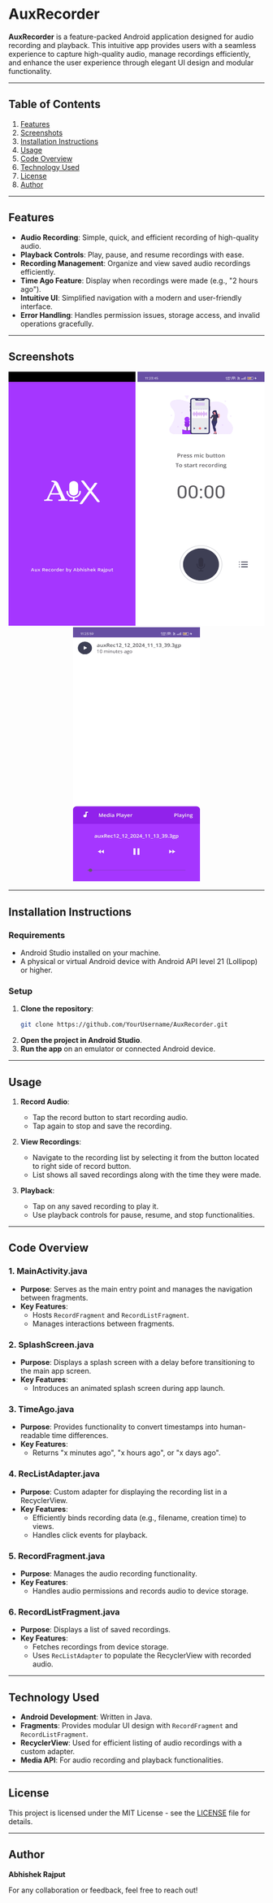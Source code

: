 # **AuxRecorder**

**AuxRecorder** is a feature-packed Android application designed for audio recording and playback. This intuitive app provides users with a seamless experience to capture high-quality audio, manage recordings efficiently, and enhance the user experience through elegant UI design and modular functionality.

---

## **Table of Contents**

1. [Features](#features)  
2. [Screenshots](#screenshots)  
3. [Installation Instructions](#installation-instructions)  
4. [Usage](#usage)  
5. [Code Overview](#code-overview)  
6. [Technology Used](#technology-used)  
7. [License](#license)  
8. [Author](#author)  

---

## **Features**

- **Audio Recording**: Simple, quick, and efficient recording of high-quality audio.  
- **Playback Controls**: Play, pause, and resume recordings with ease.  
- **Recording Management**: Organize and view saved audio recordings efficiently.  
- **Time Ago Feature**: Display when recordings were made (e.g., "2 hours ago").
- **Intuitive UI**: Simplified navigation with a modern and user-friendly interface.
- **Error Handling**: Handles permission issues, storage access, and invalid operations gracefully.  

---

## **Screenshots**

<p align="center">
    <img src="ScreenshotsNOtherResources/Splash.jpg" height="500" width="250" alt="Splash Screen">
    <img src="ScreenshotsNOtherResources/Home.jpg" height="500" width="250" alt="Recording Screen">
    <img src="ScreenshotsNOtherResources/SavedRecording.jpg" height="500" width="250" alt="Recording List Screen">
</p>

---

## **Installation Instructions**

### **Requirements**

- Android Studio installed on your machine.  
- A physical or virtual Android device with Android API level 21 (Lollipop) or higher.

### **Setup**

1. **Clone the repository**:  
   ```bash
   git clone https://github.com/YourUsername/AuxRecorder.git
   ```
2. **Open the project in Android Studio**.  
3. **Run the app** on an emulator or connected Android device.

---

## **Usage**

1. **Record Audio**:  
   - Tap the record button to start recording audio.  
   - Tap again to stop and save the recording.

2. **View Recordings**:  
   - Navigate to the recording list by selecting it from the button located to right side of record button.  
   - List shows all saved recordings along with the time they were made.

3. **Playback**:  
   - Tap on any saved recording to play it.  
   - Use playback controls for pause, resume, and stop functionalities.

---

## **Code Overview**

### **1. MainActivity.java**  
- **Purpose**: Serves as the main entry point and manages the navigation between fragments.  
- **Key Features**:  
  - Hosts `RecordFragment` and `RecordListFragment`.  
  - Manages interactions between fragments.

### **2. SplashScreen.java**  
- **Purpose**: Displays a splash screen with a delay before transitioning to the main app screen.  
- **Key Features**:  
  - Introduces an animated splash screen during app launch.

### **3. TimeAgo.java**  
- **Purpose**: Provides functionality to convert timestamps into human-readable time differences.  
- **Key Features**:  
  - Returns "x minutes ago", "x hours ago", or "x days ago".

### **4. RecListAdapter.java**  
- **Purpose**: Custom adapter for displaying the recording list in a RecyclerView.  
- **Key Features**:  
  - Efficiently binds recording data (e.g., filename, creation time) to views.  
  - Handles click events for playback.

### **5. RecordFragment.java**  
- **Purpose**: Manages the audio recording functionality.  
- **Key Features**:  
  - Handles audio permissions and records audio to device storage.  

### **6. RecordListFragment.java**  
- **Purpose**: Displays a list of saved recordings.  
- **Key Features**:  
  - Fetches recordings from device storage.  
  - Uses `RecListAdapter` to populate the RecyclerView with recorded audio.

---

## **Technology Used**

- **Android Development**: Written in Java.  
- **Fragments**: Provides modular UI design with `RecordFragment` and `RecordListFragment`.  
- **RecyclerView**: Used for efficient listing of audio recordings with a custom adapter.  
- **Media API**: For audio recording and playback functionalities.  
---

## **License**

This project is licensed under the MIT License - see the [LICENSE](LICENSE) file for details.

---

## **Author**

**Abhishek Rajput**  

For any collaboration or feedback, feel free to reach out!
